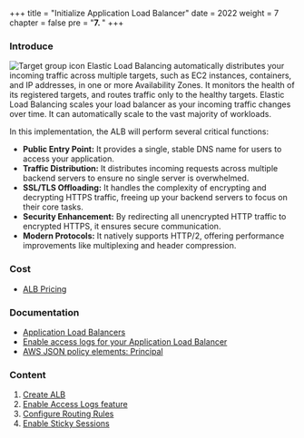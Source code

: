 +++
title = "Initialize Application Load Balancer"
date = 2022
weight = 7
chapter = false
pre = "<b>7. </b>"
+++

### Introduce
![Target group icon](/images/7-ALB/ALB-3.png)
Elastic Load Balancing automatically distributes your incoming traffic across multiple targets, such as EC2 instances, containers, and IP addresses, in one or more Availability Zones. It monitors the health of its registered targets, and routes traffic only to the healthy targets. Elastic Load Balancing scales your load balancer as your incoming traffic changes over time. It can automatically scale to the vast majority of workloads.

In this implementation, the ALB will perform several critical functions:
- **Public Entry Point:** It provides a single, stable DNS name for users to access your application.
- **Traffic Distribution:** It distributes incoming requests across multiple backend servers to ensure no single server is overwhelmed.
- **SSL/TLS Offloading:** It handles the complexity of encrypting and decrypting HTTPS traffic, freeing up your backend servers to focus on their core tasks.
- **Security Enhancement:** By redirecting all unencrypted HTTP traffic to encrypted HTTPS, it ensures secure communication.
- **Modern Protocols:** It natively supports HTTP/2, offering performance improvements like multiplexing and header compression.

### Cost
- [ALB Pricing](https://aws.amazon.com/elasticloadbalancing/pricing/)

### Documentation
- [Application Load Balancers](https://docs.aws.amazon.com/elasticloadbalancing/latest/application/application-load-balancers.html)
- [Enable access logs for your Application Load Balancer](https://docs.aws.amazon.com/elasticloadbalancing/latest/application/enable-access-logging.html)
- [AWS JSON policy elements: Principal](https://docs.aws.amazon.com/IAM/latest/UserGuide/reference_policies_elements_principal.html#principal-services)
### Content
1. [Create ALB](7-ALB/7.1-CreateALB)
2. [ Enable Access Logs feature](7-ALB/7.2-EnableAccessLogs)
3. [Configure Routing Rules](7-ALB/7.3-ConfigRoutingRules)
4. [Enable Sticky Sessions](7-ALB/7.4-EnableStickySessions)